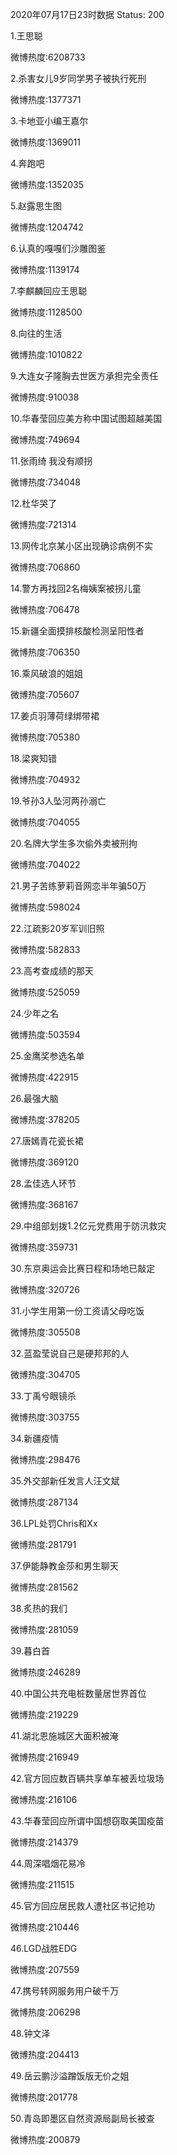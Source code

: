 2020年07月17日23时数据
Status: 200

1.王思聪

微博热度:6208733

2.杀害女儿9岁同学男子被执行死刑

微博热度:1377371

3.卡地亚小编王嘉尔

微博热度:1369011

4.奔跑吧

微博热度:1352035

5.赵露思生图

微博热度:1204742

6.认真的嘎嘎们沙雕图鉴

微博热度:1139174

7.李麒麟回应王思聪

微博热度:1128500

8.向往的生活

微博热度:1010822

9.大连女子隆胸去世医方承担完全责任

微博热度:910038

10.华春莹回应美方称中国试图超越美国

微博热度:749694

11.张雨绮 我没有顺拐

微博热度:734048

12.杜华哭了

微博热度:721314

13.网传北京某小区出现确诊病例不实

微博热度:706860

14.警方再找回2名梅姨案被拐儿童

微博热度:706478

15.新疆全面摸排核酸检测呈阳性者

微博热度:706350

16.乘风破浪的姐姐

微博热度:705607

17.姜贞羽薄荷绿绑带裙

微博热度:705380

18.梁爽知错

微博热度:704932

19.爷孙3人坠河两孙溺亡

微博热度:704055

20.名牌大学生多次偷外卖被刑拘

微博热度:704022

21.男子苦练萝莉音网恋半年骗50万

微博热度:598024

22.江疏影20岁军训旧照

微博热度:582833

23.高考查成绩的那天

微博热度:525059

24.少年之名

微博热度:503594

25.金鹰奖参选名单

微博热度:422915

26.最强大脑

微博热度:378205

27.唐嫣青花瓷长裙

微博热度:369120

28.孟佳选人环节

微博热度:368167

29.中组部划拨1.2亿元党费用于防汛救灾

微博热度:359731

30.东京奥运会比赛日程和场地已敲定

微博热度:320726

31.小学生用第一份工资请父母吃饭

微博热度:305508

32.蓝盈莹说自己是硬邦邦的人

微博热度:304705

33.丁禹兮眼镜杀

微博热度:303755

34.新疆疫情

微博热度:298476

35.外交部新任发言人汪文斌

微博热度:287134

36.LPL处罚Chris和Xx

微博热度:281791

37.伊能静教金莎和男生聊天

微博热度:281562

38.炙热的我们

微博热度:281059

39.暮白首

微博热度:246289

40.中国公共充电桩数量居世界首位

微博热度:219229

41.湖北恩施城区大面积被淹

微博热度:216949

42.官方回应数百辆共享单车被丢垃圾场

微博热度:216106

43.华春莹回应所谓中国想窃取美国疫苗

微博热度:214379

44.周深唱烟花易冷

微博热度:211515

45.官方回应居民救人遭社区书记抢功

微博热度:210446

46.LGD战胜EDG

微博热度:207559

47.携号转网服务用户破千万

微博热度:206298

48.钟文泽

微博热度:204413

49.岳云鹏沙溢蹭饭版无价之姐

微博热度:201778

50.青岛即墨区自然资源局副局长被查

微博热度:200879

